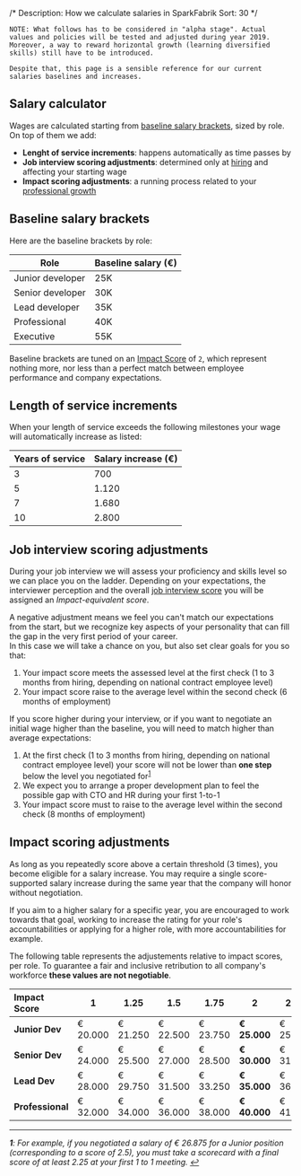 /*
Description: How we calculate salaries in SparkFabrik
Sort: 30
*/

```
NOTE: What follows has to be considered in "alpha stage". Actual values and policies will be tested and adjusted during year 2019.
Moreover, a way to reward horizontal growth (learning diversified skills) still have to be introduced.

Despite that, this page is a sensible reference for our current salaries baselines and increases.
```

## Salary calculator

Wages are calculated starting from [baseline salary brackets](#baseline-salary-brackets), sized by role.
On top of them we add:

* **Lenght of service increments**: happens automatically as time passes by
* **Job interview scoring adjustments**: determined only at [hiring](/working-at-sparkfabrik/job-interviews) and affecting your starting wage
* **Impact scoring adjustments**: a running process related to your [professional growth](/working-at-sparkfabrik/career-advancement)


## Baseline salary brackets

Here are the baseline brackets by role:

| Role | Baseline salary (€) |
|---|---|
| Junior developer | 25K |
| Senior developer | 30K |
| Lead developer | 35K |
| Professional | 40K |
| Executive | 55K |

Baseline brackets are tuned on an [Impact Score](/working-at-sparkfabrik/impact-scoring) of `2`, which represent nothing more, nor less than a perfect match between employee performance and company expectations.

## Length of service increments

When your length of service exceeds the following milestones your wage will automatically increase as listed:

| Years of service | Salary increase (€) |
|---|---|
| 3 | 700 |
| 5 | 1.120 |
| 7 | 1.680 |
| 10 | 2.800 |

## Job interview scoring adjustments

During your job interview we will assess your proficiency and skills level so we can place you on the ladder.
Depending on your expectations, the interviewer perception and the overall [job interview score](/working-at-sparkfabrik/job-interviews) you will be assigned an _Impact-equivalent score_.

A negative adjustment means we feel you can't match our expectations from the start, but we recognize key aspects of your personality that can fill the gap in the very first period of your career.  
In this case we will take a chance on you, but also set clear goals for you so that:

1. Your impact score meets the assessed level at the first check (1 to 3 months from hiring, depending on national contract employee level)
2. Your impact score raise to the average level within the second check (6 months of employment)

If you score higher during your interview, or if you want to negotiate an initial wage higher than the baseline, you will need to match higher than average expectations:

1. At the first check (1 to 3 months from hiring, depending on national contract employee level) your score will not be lower than **one step** below the level you negotiated for<sup id="fnr1">[1](#fn1)</sup>
2. We expect you to arrange a proper development plan to feel the possible gap with CTO and HR during your first 1-to-1
3. Your impact score must to raise to the average level within the second check (8 months of employment)

## Impact scoring adjustments

As long as you repeatedly score above a certain threshold (3 times), you become eligible for a salary increase.
You may require a single score-supported salary increase during the same year that the company will honor without negotiation.

If you aim to a higher salary for a specific year, you are encouraged to work towards that goal, working to increase the rating for your role's accountabilities or applying for a higher role, with more accountabilities for example.

The following table represents the adjustements relative to impact scores, per role. To guarantee a fair and inclusive retribution to all company's workforce **these values are not negotiable**.

| Impact Score | 1 | 1.25 | 1.5 | 1.75 | 2 | 2.25 | 2.5 | 2.75 | 3 |
|:---|---|---|---|---|---|---|---|---|---|
| **Junior Dev** | € 20.000 | € 21.250 | € 22.500 | € 23.750 | **€ 25.000** | € 25.900 | € 26.870 | € 27.770 | € 28.750 |
| **Senior Dev** | € 24.000 | € 25.500 | € 27.000 | € 28.500 | **€ 30.000** | € 31.150 | € 32.250 | € 33.350 | € 34.500 |
| **Lead Dev** | € 28.000 | € 29.750 | € 31.500 | € 33.250 | **€ 35.000** | € 36.300 | € 37.650 | € 38.900 | € 40.250 |
| **Professional** | € 32.000 | € 34.000 | € 36.000 | € 38.000 | **€ 40.000** | € 41.500 | € 43.000 | € 44.500 | € 46.000 |

---

_<strong id="fn1">1</strong>: For example, if you negotiated a salary of € 26.875 for a Junior position (corresponding to a score of 2.5), you must take a scorecard with a final score of at least 2.25 at your first 1 to 1 meeting. [↩](#fnr1)_